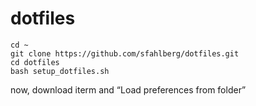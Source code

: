 # dotfiles


```
cd ~
git clone https://github.com/sfahlberg/dotfiles.git
cd dotfiles
bash setup_dotfiles.sh
```

now, download iterm and “Load preferences from folder”

